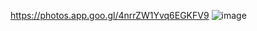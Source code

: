 https://photos.app.goo.gl/4nrrZW1Yvq6EGKFV9
![image](https://github.com/6bumB/themeba/assets/95079814/53608f89-c0ba-45e4-abde-c8679459d680)


